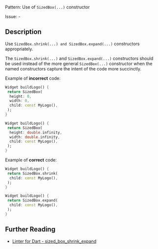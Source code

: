Pattern: Use of `SizedBox(...)` constructor

Issue: -

## Description

Use `SizedBox.shrink(...) and SizedBox.expand(...)` constructors appropriately.

The `SizedBox.shrink(...)` and `SizedBox.expand(...)` constructors should be used instead of the more general `SizedBox(...)` constructor when the named constructors capture the intent of the code more succinctly.

Example of **incorrect** code:
```dart
Widget buildLogo() {
 return SizedBox(
  height: 0,
  width: 0,
  child: const MyLogo(),
 );
}
```

```dart
Widget buildLogo() {
 return SizedBox(
  height: double.infinity,
  width: double.infinity,
  child: const MyLogo(),
 );
}
```

Example of **correct** code:
```dart
Widget buildLogo() {
 return SizedBox.shrink(
  child: const MyLogo(),
 );
}
```

```dart
Widget buildLogo() {
 return SizedBox.expand(
  child: const MyLogo(),
 );
}
```

## Further Reading

* [Linter for Dart - sized_box_shrink_expand](https://dart.dev/tools/linter-rules/sized_box_shrink_expand)